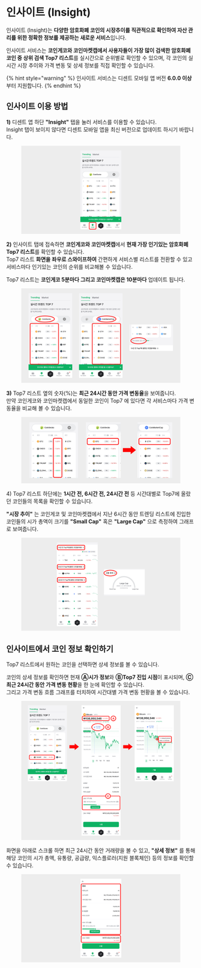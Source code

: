 # 인사이트 (Insight)

인사이트 (Insight)는 **다양한 암호화폐 코인의 시장추이를 직관적으로 확인하여 자산 관리를 위한 정확한 정보를 제공하는 새로운 서비스**입니다.

인사이트 서비스는 **코인게코와 코인마켓캡에서 사용자들이 가장 많이 검색한 암호화폐 코인 중 상위 검색 Top7 리스트**를 실시간으로 순위별로 확인할 수 있으며, 각 코인의 실시간 시장 추이와 가격 변동 및 상세 정보를 직접 확인할  수 있습니다.

{% hint style="warning" %}
인사이트 서비스는 디센트 모바일 앱 버전 **6.0.0 이상**부터 지원합니다.
{% endhint %}

## 인사이트 이용 방법

**1)** 디센트 앱 하단 **"Insight"** 탭을 눌러 서비스를 이용할 수 있습니다.\
Insight 탭이 보이지 않다면 디센트 모바일 앱을 최신 버전으로 업데이트 하시기 바랍니다.

<div align="left"><figure><img src="../.gitbook/assets/14.jpg" alt=""><figcaption></figcaption></figure></div>

**2)** 인사이트 탭에 접속하면 **코인게코와 코인마켓캡**에서 **현재 가장 인기있는 암호화폐 Top7 리스트**를 확인할 수 있습니다.\
Top7 리스트 **화면을 좌우로 스와이프하여** 간편하게 서비스별 리스트를 전환할 수 있고 서비스마다 인기있는 코인의 순위를 비교해볼 수 있습니다.

Top7 리스트는 **코인게코 5분마다 그리고 코인마켓캡은 10분마다** 업데이트 됩니다.

<figure><img src="../.gitbook/assets/09.jpg" alt=""><figcaption></figcaption></figure>

**3)** Top7 리스트 옆의 숫자(%)는 **최근 24시간 동안 가격 변동율**을 보여줍니다.\
만약 코인게코와 코인마켓캡에서 동일한 코인이 Top7 에 있다면 각 서비스마다 가격 변동율을 비교해 볼 수 있습니다.

<figure><img src="../.gitbook/assets/10.jpg" alt=""><figcaption></figcaption></figure>

4\) Top7 리스트 하단에는 **1시간 전, 6시간 전, 24시간 전** 등 시간대별로 Top7에 올랐던 코인들의 목록을 확인할 수 있습니다.

**"시장 추이"** 는 코인게코 및 코인마켓캡에서 지난 6시간 동안 트렌딩 리스트에 진입한 코인들의 시가 총액이 크기를 **"Small Cap"** 혹은 **"Large Cap"** 으로 측정하여 그래프로 보여줍니다.

<figure><img src="../.gitbook/assets/15.jpg" alt=""><figcaption></figcaption></figure>



## 인사이트에서 코인 정보 확인하기

Top7 리스트에서 원하는 코인을 선택하면 상세 정보를 볼 수 있습니다.

코인의 상세 정보를 확인하면 현재 **Ⓐ시가 정보**와 **ⒷTop7 진입 시점**이 표시되며, **Ⓒ최근 24시간 동안 가격 변동 현황**을 한 눈에 확인할 수 있습니다.\
그리고 가격 변동 흐름 그래프를 터치하여 시간대별 가격 변동 현황을 볼 수 있습니다.

<figure><img src="../.gitbook/assets/12.jpg" alt=""><figcaption></figcaption></figure>

화면을 아래로 스크롤 하면 최근 24시간 동안 거래량을 볼 수 있고, **"상세 정보"** 를 통해 해당 코인의 시가 총액, 유통량, 공급량, 익스플로러(지원 블록체인) 등의 정보를 확인할 수 있습니다.

<div align="left"><figure><img src="../.gitbook/assets/13 (1).jpg" alt=""><figcaption></figcaption></figure></div>

